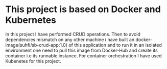 # This project is based on Docker and Kubernetes
In this project I have performed CRUD operations. Then to avoid dependencies mismatch on any other machine i have built an docker- image(suhfi/sb-crud-app:1.0) of this application and to run it in an isolated environment one need to pull this image from Docker-Hub and create its container i.e its runnable instance. For container orchestration I have used Kubenetes for this project.
